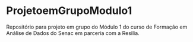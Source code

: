 # ProjetoemGrupoModulo1
Repositório para projeto em grupo do Módulo 1 do curso de Formação em Análise de Dados do Senac em parceria com a Resilia.
